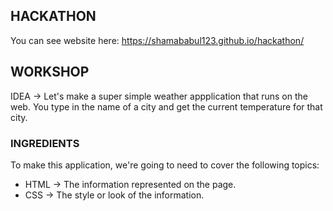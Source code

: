 HACKATHON
---------

You can see website here: https://shamababul123.github.io/hackathon/

## WORKSHOP

IDEA -> Let's make a super simple weather appplication that runs on the web. You type in the name of a city and get the current temperature for that city. 

### INGREDIENTS
To make this application, we're going to need to cover the following topics:
  * HTML -> The information represented on the page.
  * CSS -> The style or look of the information.
